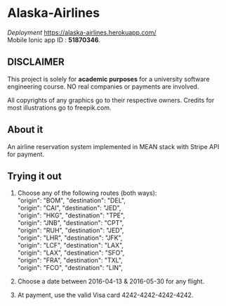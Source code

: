 # Alaska-Airlines

*Deployment*
https://alaska-airlines.herokuapp.com/  
Mobile Ionic app ID : **51870346**.

## DISCLAIMER
This project is solely for **academic purposes** for a university software engineering course.
NO real companies or payments are involved.

All copyrights of any graphics go to their respective owners.
Credits for most illustrations go to freepik.com.

## About it
An airline reservation system implemented in MEAN stack with Stripe API for payment.

## Trying it out
1. Choose any of the following routes (both ways):  
"origin": "BOM", "destination": "DEL",  
"origin": "CAI", "destination": "JED",  
"origin": "HKG", "destination": "TPE",  
"origin": "JNB", "destination": "CPT",  
"origin": "RUH", "destination": "JED",  
"origin": "LHR", "destination": "JFK",  
"origin": "LCF", "destination": "LAX",  
"origin": "LAX", "destination": "SFO",  
"origin": "FRA", "destination": "TXL",  
"origin": "FCO", "destination": "LIN",  

2. Choose a date between 2016-04-13 & 2016-05-30 for any flight.

3. At payment, use the valid Visa card 4242-4242-4242-4242.
